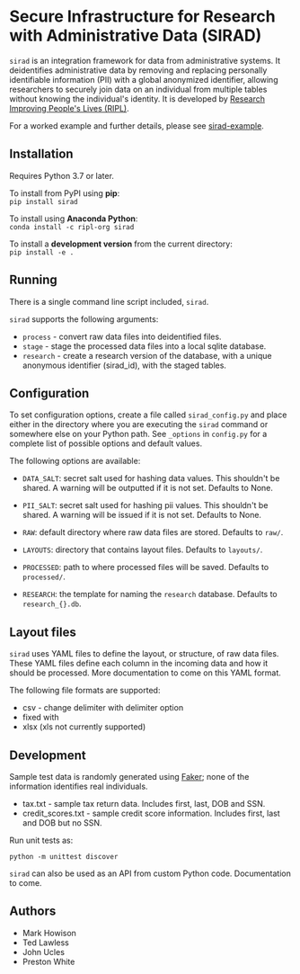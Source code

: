# Secure Infrastructure for Research with Administrative Data (SIRAD)

`sirad` is an integration framework for data from administrative systems. It
deidentifies administrative data by removing and replacing personally
identifiable information (PII) with a global anonymized identifier, allowing
researchers to securely join data on an individual from multiple tables without
knowing the individual's identity. It is developed by
[Research Improving People's Lives (RIPL)](https://ripl.org).

For a worked example and further details, please see
[sirad-example](https://github.com/ripl-org/sirad-example).

## Installation

Requires Python 3.7 or later.

To install from PyPI using **pip**:  
`pip install sirad`

To install using **Anaconda Python**:  
`conda install -c ripl-org sirad`

To install a **development version** from the current directory:  
`pip install -e .`

## Running
There is a single command line script included, `sirad`.

`sirad` supports the following arguments:
* `process` - convert raw data files into deidentified files.
* `stage` - stage the processed data files into a local sqlite database.
* `research` - create a research version of the database, with a unique
  anonymous identifier (sirad_id), with the staged tables.

## Configuration

To set configuration options, create a file called `sirad_config.py` and place
either in the directory where you are executing the `sirad` command or
somewhere else on your Python path. See `_options` in `config.py` for a
complete list of possible options and default values.

The following options are available:

* `DATA_SALT`: secret salt used for hashing data values. This shouldn't be
  shared. A warning will be outputted if it is not set. Defaults to None.

* `PII_SALT`: secret salt used for hashing pii values. This shouldn't be
  shared. A warning will be issued if it is not set. Defaults to None.

* `RAW`: default directory where raw data files are stored. Defaults to `raw/`.

* `LAYOUTS`: directory that contains layout files. Defaults to `layouts/`.

* `PROCESSED`: path to where processed files will be saved. Defaults to
  `processed/`.

* `RESEARCH`: the template for naming the `research` database. Defaults to
  `research_{}.db`.

## Layout files

`sirad` uses YAML files to define the layout, or structure, of raw data files.
These YAML files define each column in the incoming data and how it should be
processed. More documentation to come on this YAML format.

The following file formats are supported:
* csv - change delimiter with delimiter option
* fixed with
* xlsx (xls not currently supported)

## Development

Sample test data is randomly generated using
[Faker](https://github.com/joke2k/faker); none of the information identifies
real individuals.

* tax.txt - sample tax return data. Includes first, last, DOB and SSN.
* credit_scores.txt - sample credit score information. Includes first, last and
  DOB but no SSN.

Run unit tests as:

`python -m unittest discover`

`sirad` can also be used as an API from custom Python code. Documentation to come.

## Authors
* Mark Howison
* Ted Lawless
* John Ucles
* Preston White
